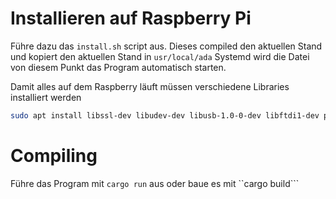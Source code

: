 # Installieren auf Raspberry Pi
Führe dazu das ``install.sh`` script aus. Dieses compiled den aktuellen Stand und kopiert den aktuellen Stand in ``usr/local/ada``
Systemd wird die Datei von diesem Punkt das Program automatisch starten.

Damit alles auf dem Raspberry läuft müssen verschiedene Libraries installiert werden
```bash
sudo apt install libssl-dev libudev-dev libusb-1.0-0-dev libftdi1-dev pkg-config libdbus-1-dev libudev-sys  
```

# Compiling
Führe das Program mit ``cargo run`` aus oder baue es mit ``cargo build```
